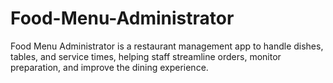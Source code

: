 # Food-Menu-Administrator
Food Menu Administrator is a restaurant management app to handle dishes, tables, and service times, helping staff streamline orders, monitor preparation, and improve the dining experience.
